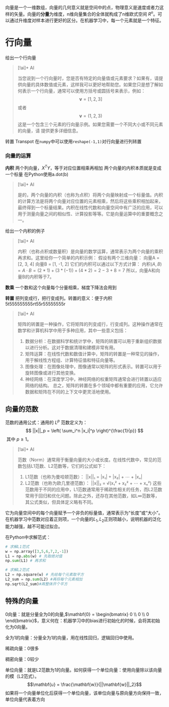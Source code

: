 
向量是一个一维数组，向量的几何意义就是空间中的点，物理意义是速度或者力这样的矢量。向量的**分量**为维度，n维向量集合的全体就构成了n维欧式空间 $R^n$。可以通过升维度对样本进行更好的区分。在机器学习中，每一个元素就是一个特征。

# 行向量
给出一个行向量
> [!ai]+ AI
>
> 当您说到一个行向量时，您是否有特定的向量值或元素要求？如果有，请提供向量的具体数值或元素，这样我可以更好地帮助您。如果您只是想了解如何表示一个行向量，通常可以使用方括号或圆括号来表示，例如：
> $$\mathbf{v} = [1, 2, 3] $$
> 或者
> $$\mathbf{v} = (1, 2, 3) $$
> 这是一个包含三个元素的行向量示例。如果您需要一个不同大小或不同元素的向量，请
> 提供更多详细信息。

转置 Transpot
在`numpy`中可以使用`reshape(-1,1)`对行向量进行列转置

### 向量的运算
**内积** 
两个列向量，$X^TY$，等于对应位置相乘再相加
两个向量的内积本质就是变成一个标量
在Python使用a.dot(b)
> [!ai]+ AI
>
> 是的，两个向量的内积（也称为点积）将两个向量映射成一个标量值。内积的计算方法是将两个向量对应位置的元素相乘，然后将这些乘积相加起来，最终得到一个标量结果。内积在线性代数和向量空间中有广泛的应用，可以用于测量向量之间的相似性、计算投影等等。它是向量运算中的重要概念之一。

给出一个内积的例子
> [!ai]+ AI
>
> 内积（也称点积或数量积）是向量的数学运算，通常表示为两个向量的乘积再求和。这里给你一个简单的内积示例：
> 假设有两个三维向量：
> 向量A = [2, 3, 4]
> 向量B = [1, -1, 2]
> 它们的内积可以通过以下方式计算：
> 内积$(A, B) = A · B = (2 * 1) + (3 * (-1)) + (4 * 2) = 2 - 3 + 8 = 7$
> 所以，向量A和向量B的内积等于7。

**数乘**
一个数和这个向量每个分量相乘，梯度下降法会用到

**转置**
把列变成行，把行变成列。转置的意义：便于内积5t555555555rt55r55555555r
> [!ai]+ AI
>
> 矩阵的转置是一种操作，它将矩阵的列变成行，行变成列。这种操作通常在数学和计算机科学中用于多种应用，其中一些意义包括：
> 1. 数据分析：在数据科学和统计学中，矩阵的转置可以用于重新组织数据以进行分析。这对于数据清理和建模非常有用。
> 2. 矩阵运算：在线性代数和数值计算中，矩阵的转置是一种常见的操作，用于解线性方程组、计算特征值和特征向量等。
> 3. 图像处理：在图像处理中，图像通常以矩阵的形式表示。转置可以用于旋转图像或进行其他变换。
> 4. 神经网络：在深度学习中，神经网络的权重矩阵通常会进行转置以适应网络的结构。
> 总之，矩阵的转置在多个领域中都有重要的应用，它允许数据和矩阵在不同的上下文中更灵活地使用。


## 向量的范数
范数的通用公式：通用的 $L^p$ 范数定义为： $$ ||x||_p = \left( \sum_i^n |x_i|^p \right)^{\frac{1}{p}} $$ 其中 $p\geq1$。
> [!ai]+ AI
>
> 范数（Norm）通常用于衡量向量的大小或长度。在线性代数中，常见的范数包括L1范数、L2范数等，它们的公式如下：
> 1. L1范数（也称为曼哈顿范数）：
> ||x||₁ = |x₁| + |x₂| + ⋯ + |xₙ|
> 2. L2范数（也称为欧几里德范数）：
> ||x||₂ = √(x₁² + x₂² + ⋯ + xₙ²)
> 这些范数用于不同的应用中，L1范数通常用于稀疏性相关的任务，而L2范数常用于回归和优化问题。除此之外，还存在其他范数，如L∞范数等，其公式类似，但具体定义略有不同。

它为向量空间中的每个向量赋予一个非负的标量值，通常表示为“长度”或“大小”。在机器学习中范数对应着正则项，一个向量的$L_{1},L_{2}$正则项越小，说明机器的泛化能力越强，越不可能过拟合。

在Python中求解范式：
```python
# 求解L1范式
w = np.array([3,5,6,7,2,-1])
L1 = np.abs(w) # 先取绝对值
np.sum(L1) # 再求和

# 求解L2范式
L2 = np.square(w) # 先给每个元素取平方
L2_sum = np.sum(L2) #再将每个元素相加
np.sqrt(L2_sum)#再整体开个平方
```
## 特殊的向量
0向量：就是分量全为0的向量,$\mathbf{0} = \begin{bmatrix} 0 \\ 0 \\ 0 \end{bmatrix}$，意义何在：机器学习中的bias进行初始化的时候，会将其初始化为0向量。

全为1的向量：分量全为1的向量，用在线性回归，逻辑回归中使用。

稀疏向量：0很多

稠密向量：0较少

单位向量：就是L2范数为1的向量。如何获得一个单位向量：使用向量除以该向量的模（L2范式）。
$$\mathbf{u} = \frac{\mathbf{w}}{||\mathbf{w}||_2}$$
如果将一个向量单位化后获得一个单位向量，该单位向量与原向量方向保持一致，单位向量代表着方向
